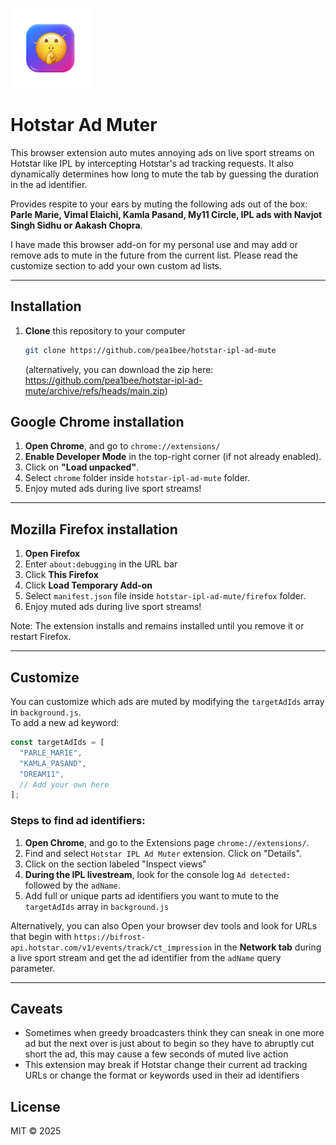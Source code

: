 ![HOTSTAR IPL AD Muter](chrome/128.png?raw=true) 
# Hotstar Ad Muter

This browser extension auto mutes annoying ads on live sport streams on Hotstar like IPL by intercepting Hotstar's ad tracking requests. It also dynamically determines how long to mute the tab by guessing the duration in the ad identifier.

Provides respite to your ears by muting the following ads out of the box: **Parle Marie, Vimal Elaichi, Kamla Pasand, My11 Circle, IPL ads with Navjot Singh Sidhu or Aakash Chopra**.

I have made this browser add-on for my personal use and may add or remove ads to mute in the future from the current list. Please read the customize section to add your own custom ad lists. 

---

## Installation 

1. **Clone** this repository to your computer 

   ```bash
   git clone https://github.com/pea1bee/hotstar-ipl-ad-mute
   ```
   
   (alternatively, you can download the zip here: https://github.com/pea1bee/hotstar-ipl-ad-mute/archive/refs/heads/main.zip)

## Google Chrome installation

1. **Open Chrome**, and go to `chrome://extensions/`
2. **Enable Developer Mode** in the top-right corner (if not already enabled).
3. Click on **"Load unpacked"**.
4. Select `chrome` folder inside `hotstar-ipl-ad-mute` folder.
5. Enjoy muted ads during live sport streams!

---

## Mozilla Firefox installation
1. **Open Firefox**
2. Enter `about:debugging` in the URL bar
3. Click **This Firefox**
4. Click **Load Temporary Add-on**
5. Select `manifest.json` file inside `hotstar-ipl-ad-mute/firefox` folder.
6. Enjoy muted ads during live sport streams!

Note: The extension installs and remains installed until you remove it or restart Firefox.

---

## Customize

You can customize which ads are muted by modifying the `targetAdIds` array in `background.js`.  
To add a new ad keyword:

```js
const targetAdIds = [
  "PARLE_MARIE",
  "KAMLA_PASAND",
  "DREAM11",
  // Add your own here
];
```

### Steps to find ad identifiers:
1. **Open Chrome**, and go to the Extensions page `chrome://extensions/`.
2. Find and select `Hotstar IPL Ad Muter` extension. Click on "Details".
3. Click on the section labeled "Inspect views"
4. **During the IPL livestream**, look for the console log `Ad detected:` followed by the `adName`.
5. Add full or unique parts ad identifiers you want to mute to the `targetAdIds` array in `background.js`

Alternatively, you can also Open your browser dev tools and look for URLs that begin with `https://bifrost-api.hotstar.com/v1/events/track/ct_impression` in the **Network tab** during a live sport stream and get the ad identifier from the `adName` query parameter.

---


## Caveats
- Sometimes when greedy broadcasters think they can sneak in one more ad but the next over is just about to begin so they have to abruptly cut short the ad, this may cause a few seconds of muted live action
- This extension may break if Hotstar change their current ad tracking URLs or change the format or keywords used in their ad identifiers

## License

MIT © 2025
